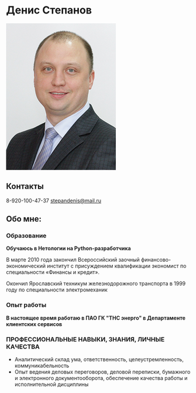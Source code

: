 # Денис Степанов
![](StepanovDG.jpg)
## Контакты
8-920-100-47-37
stepandenis@mail.ru
## Обо мне:
### Образование
**Обучаюсь в Нетологии на Python-разработчика**

В марте 2010 года закончил Всероссийский заочный финансово-экономический институт с присуждением квалификации экономист по специальности «Финансы и кредит».

Окончил Ярославский техникум железнодорожного транспорта в 1999 году по специальности электромеханик

### Опыт работы

**В настоящее время работаю в ПАО ГК "ТНС энерго" в Департаменте клиентских сервисов**

### ПРОФЕССИОНАЛЬНЫЕ НАВЫКИ, ЗНАНИЯ, ЛИЧНЫЕ КАЧЕСТВА

- Аналитический склад ума, ответственность, целеустремленность, коммуникабельность
- Опыт ведения деловых переговоров, деловой переписки, бумажного и электронного документооборота, обеспечение качества работы и исполнительной дисциплины
